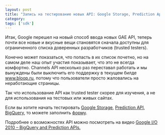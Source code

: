 ```yaml
---
layout: post
title: "Запись на тестирование новых API: Google Storage, Prediction Api, BigQuery"
category: 
tags: ['sdk']
---
```

<p>Итак, Google перешел на новый способ ввода новых GAE API, теперь почти все новые и вкусные вещи становятся сначала доступны для ограниченного списка доверенных разработчиков (trusted testers).</p>

<p>Конечно может показаться, что попасть в их список почетно, но на самом деле наш опыт участия показывает, что это не всегда комфортно. Channels API несколько раз переставал работать и мы вынуждены были выключить его поддержку в текущем билде <a href="http://www.bloop.ru/">www.bloop.ru</a>, потому что пользователи просто жаловались на неработающие страницы.</p>

<p>Так что использование API как trusted tester скорее для изучения, а не для использования на тестовых или живых сайтах. </p>

<p>Если вы хотите начать тестировать <a href="http://code.google.com/apis/storage/">Google Storage</a>, <a href="http://code.google.com/apis/predict/docs/getting-started.html">Prediction API</a>, <a href="http://code.google.com/apis/bigquery/">BigQuery</a>, то можете заполнить <a href="https://spreadsheets5.google.com/a/google.com/viewform?hl=en&amp;formkey=dGpqMFpOaEpjckhHaTNyMnctSlZsM0E6MQ">форму</a>.</p>

<p>Подробнее о возможностях API можно посмотреть на видео <a href="http://www.youtube.com/watch?v=dbkwv1wjs3A">Google I/O 2010 &ndash; BigQuery and Prediction APIs.</a></p>
